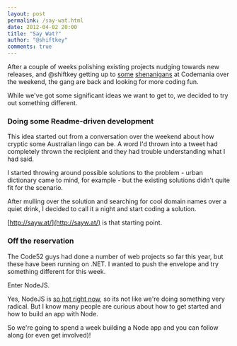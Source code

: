 ```yaml
--- 
layout: post
permalink: /say-wat.html
date: 2012-04-02 20:00
title: "Say Wat?"
author: "@shiftkey"
comments: true
---
```


After a couple of weeks polishing existing projects  nudging towards new releases, and @shiftkey getting up to [some](http://instagr.am/p/I0MLz8tL5K/) [shenanigans](http://instagr.am/p/IyQNjNtL1X/) at Codemania over the weekend, the gang are back and looking for more coding fun.

While we've got some significant ideas we want to get to, we decided to try out something different.

### Doing some Readme-driven development

This idea started out from a conversation over the weekend about how cryptic some Australian lingo can be. A word I'd thrown into a tweet had completely thrown the recipient and they had trouble understanding what I had said.

I started throwing around possible solutions to the problem - urban dictionary came to mind, for example - but the existing solutions didn't quite fit for the scenario.

After mulling over the solution and searching for cool domain names over a quiet drink, I decided to call it a night and start coding a solution.

[http://sayw.at/](http://sayw.at/) is that starting point.

### Off the reservation

The Code52 guys had done a number of web projects so far this year, but these have been running on .NET. I wanted to push the envelope and try something different for this week.

Enter NodeJS.

Yes, NodeJS is [so hot right now](http://www.youtube.com/watch?v=CV_hDyfmEw4), so its not like we're doing something very radical. But I know many people are curious about how to get started and how to build an app with Node. 

So we're going to spend a week building a Node app and you can follow along (or even get involved)!


